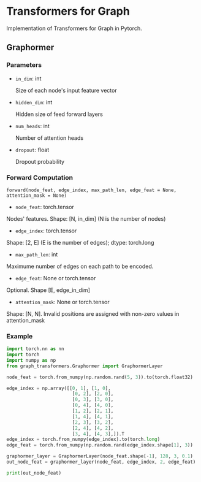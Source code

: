 # Transformers for Graph
Implementation of Transformers for Graph in Pytorch. 



## Graphormer

### Parameters

* ```in_dim```: int

  Size of each node's input feature vector
* ```hidden_dim```: int
  
  Hidden size of feed forward layers
  
* ```num_heads```: int

  Number of attention heads
  
* ```dropout```: float
  
  Dropout probability
  
### Forward Computation
```
forward(node_feat, edge_index, max_path_len, edge_feat = None, attention_mask = None)
```
* ```node_feat```: torch.tensor

Nodes' features. Shape: [N, in_dim] (N is the number of nodes)

* ```edge_index```: torch.tensor

Shape: [2, E] (E is the number of edges); dtype: torch.long

* ```max_path_len```: int

Maximume number of edges on each path to be encoded.

* ```edge_feat```: None or torch.tensor

Optional. Shape [E, edge_in_dim]

* ```attention_mask```: None or torch.tensor

Shape: [N, N]. Invalid positions are assigned with non-zero values in attention_mask

### Example
```python
import torch.nn as nn
import torch
import numpy as np
from graph_transformers.Graphormer import GraphormerLayer

node_feat = torch.from_numpy(np.random.rand(5, 3)).to(torch.float32)

edge_index = np.array([[0, 1], [1, 0],
                        [0, 2], [2, 0],
                        [0, 3], [3, 0],
                        [0, 4], [4, 0],
                        [1, 2], [2, 1],
                        [1, 4], [4, 1],
                        [2, 3], [3, 2],
                        [2, 4], [4, 2], 
                        [3, 4], [4, 3],]).T
edge_index = torch.from_numpy(edge_index).to(torch.long)
edge_feat = torch.from_numpy(np.random.rand(edge_index.shape[1], 3))

graphormer_layer = GraphormerLayer(node_feat.shape[-1], 128, 3, 0.1)
out_node_feat = graphormer_layer(node_feat, edge_index, 2, edge_feat)

print(out_node_feat)
```
